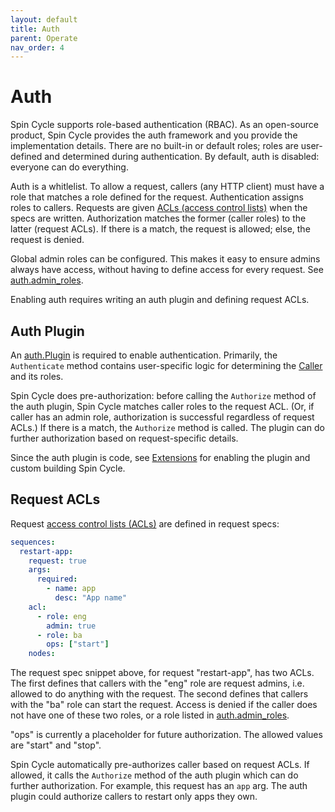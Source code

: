 ```yaml
---
layout: default
title: Auth
parent: Operate
nav_order: 4
---
```


# Auth

Spin Cycle supports role-based authentication (RBAC). As an open-source product, Spin Cycle provides the auth framework and you provide the implementation details. There are no built-in or default roles; roles are user-defined and determined during authentication. By default, auth is disabled: everyone can do everything.

Auth is a whitlelist. To allow a request, callers (any HTTP client) must have a role that matches a role defined for the request. Authentication assigns roles to callers. Requests are given [ACLs (access control lists)](https://godoc.org/github.com/square/spincycle/request-manager/auth#ACL) when the specs are written. Authorization matches the former (caller roles) to the latter (request ACLs). If there is a match, the request is allowed; else, the request is denied.

Global admin roles can be configured. This makes it easy to ensure admins always have access, without having to define access for every request. See [auth.admin_roles](/spincycle/v1.0/operate/configure#rm.auth.admin_roles).

Enabling auth requires writing an auth plugin and defining request ACLs.

## Auth Plugin

An [auth.Plugin](https://godoc.org/github.com/square/spincycle/request-manager/auth#Plugin) is required to enable authentication. Primarily, the `Authenticate` method contains user-specific logic for determining the [Caller](https://godoc.org/github.com/square/spincycle/request-manager/auth#Caller) and its roles.

Spin Cycle does pre-authorization: before calling the `Authorize` method of the auth plugin, Spin Cycle matches caller roles to the request ACL. (Or, if caller has an admin role, authorization is successful regardless of request ACLs.) If there is a match, the `Authorize` method is called. The plugin can do further authorization based on request-specific details.

Since the auth plugin is code, see [Extensions](/spincycle/v1.0/develop/extensions) for enabling the plugin and custom building Spin Cycle.

## Request ACLs

Request [access control lists (ACLs)](https://godoc.org/github.com/square/spincycle/request-manager/auth#ACL) are defined in request specs:

```yaml
sequences:
  restart-app:
    request: true
    args:
      required:
        - name: app
          desc: "App name"
    acl:
      - role: eng
        admin: true
      - role: ba
        ops: ["start"]
    nodes:
```

The request spec snippet above, for request "restart-app", has two ACLs. The first defines that callers with the "eng" role are request admins, i.e. allowed to do anything with the request. The second defines that callers with the "ba" role can start the request. Access is denied if the caller does not have one of these two roles, or a role listed in [auth.admin_roles](/spincycle/v1.0/operate/configure#rm.auth.admin_roles).

"ops" is currently a placeholder for future authorization. The allowed values are "start" and "stop".

Spin Cycle automatically pre-authorizes caller based on request ACLs. If allowed, it calls the `Authorize` method of the auth plugin which can do further authorization. For example, this request has an `app` arg. The auth plugin could authorize callers to restart only apps they own.
